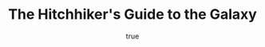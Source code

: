 ---
title: "The Hitchhiker's Guide to the Galaxy"
bookCover: "/assets/book-covers/the-hitchhikers-guide-to-the-galaxy.jpg"
slug: "the-hitchhikers-guide-to-the-galaxy"
bookAuthor: "Douglas Adams"
rating: 10
done: false
tags: []
summary: false
detailesNotes: false
amazonLink: ""
author:
  name: Rico Trebeljahr
  picture: "/assets/blog/profile.jpeg"
---
